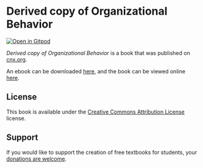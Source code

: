# Derived copy of Organizational Behavior

[![Open in Gitpod](https://gitpod.io/button/open-in-gitpod.svg)](https://gitpod.io/from-referrer/)

_Derived copy of Organizational Behavior_ is a book that was published on [cnx.org](https://cnx.org/).

An ebook can be downloaded [here](https://github.com/cnx-user-books/cnxbook-derived-copy-of-organizational-behavior/releases/latest), and the book can be viewed online [here](https://github.com/cnx-user-books/cnxbook-derived-copy-of-organizational-behavior/releases/latest).

## License
This book is available under the [Creative Commons Attribution License](./LICENSE) license.

## Support
If you would like to support the creation of free textbooks for students, your [donations are welcome](https://riceconnect.rice.edu/donation/support-openstax-banner).
